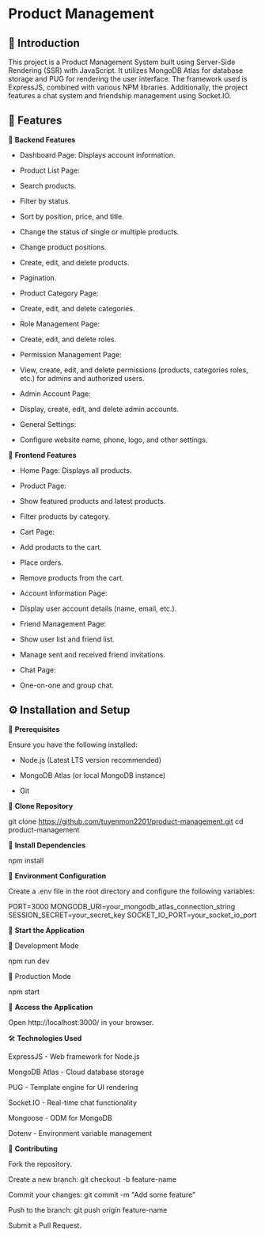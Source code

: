 # **Product Management**

## 📝 **Introduction**

This project is a Product Management System built using Server-Side Rendering (SSR) with JavaScript. It utilizes MongoDB Atlas for database storage and PUG for rendering the user interface. The framework used is ExpressJS, combined with various NPM libraries. Additionally, the project features a chat system and friendship management using Socket.IO.

## 📌 **Features**

🔹 **Backend Features**

- Dashboard Page: Displays account information.

- Product List Page:

-  Search products.

-  Filter by status.

-  Sort by position, price, and title.

-  Change the status of single or multiple products.

-  Change product positions.

-  Create, edit, and delete products.

-  Pagination.

- Product Category Page:

-  Create, edit, and delete categories.

- Role Management Page:

-  Create, edit, and delete roles.

- Permission Management Page:

-  View, create, edit, and delete permissions (products, categories roles, etc.) for admins and authorized users.

- Admin Account Page:

-  Display, create, edit, and delete admin accounts.

- General Settings:

-  Configure website name, phone, logo, and other settings.

🔹 **Frontend Features**

- Home Page: Displays all products.

- Product Page:

-  Show featured products and latest products.

-  Filter products by category.

- Cart Page:

-  Add products to the cart.

-  Place orders.

-  Remove products from the cart.

- Account Information Page:

-  Display user account details (name, email, etc.).

- Friend Management Page:

-  Show user list and friend list.

-  Manage sent and received friend invitations.

- Chat Page:

-  One-on-one and group chat.

## ⚙️ **Installation and Setup**

📌 **Prerequisites**

Ensure you have the following installed:

- Node.js (Latest LTS version recommended)

- MongoDB Atlas (or local MongoDB instance)

- Git

📌 **Clone Repository**

git clone https://github.com/tuyenmon2201/product-management.git
cd product-management

📌 **Install Dependencies**

npm install

📌 **Environment Configuration**

Create a .env file in the root directory and configure the following variables:

PORT=3000
MONGODB_URI=your_mongodb_atlas_connection_string
SESSION_SECRET=your_secret_key
SOCKET_IO_PORT=your_socket_io_port

📌 **Start the Application**

🔹 Development Mode

npm run dev

🔹 Production Mode

npm start

📌 **Access the Application**

Open http://localhost:3000/ in your browser.

🛠️ **Technologies Used**

ExpressJS - Web framework for Node.js

MongoDB Atlas - Cloud database storage

PUG - Template engine for UI rendering

Socket.IO - Real-time chat functionality

Mongoose - ODM for MongoDB

Dotenv - Environment variable management

🤝 **Contributing**

Fork the repository.

Create a new branch: git checkout -b feature-name

Commit your changes: git commit -m "Add some feature"

Push to the branch: git push origin feature-name

Submit a Pull Request.